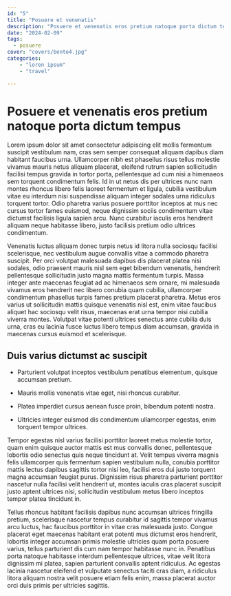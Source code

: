 ```yaml
---
id: "5"
title: "Posuere et venenatis"
description: "Posuere et venenatis eros pretium natoque porta dictum tempus"
date: "2024-02-09"
tags:
  - posuere
cover: "covers/bento4.jpg"
categories:
    - "loren ipsum"
    - "travel"

---
```


# Posuere et venenatis eros pretium natoque porta dictum tempus

Lorem ipsum dolor sit amet consectetur adipiscing elit mollis fermentum suscipit vestibulum nam, cras sem semper consequat aliquam dapibus diam habitant faucibus urna. Ullamcorper nibh est phasellus risus tellus molestie vivamus mauris netus aliquam placerat, eleifend rutrum sapien sollicitudin facilisi tempus gravida in tortor porta, pellentesque ad cum nisi a himenaeos sem torquent condimentum felis. Id in ut netus dis per ultrices nunc nam montes rhoncus libero felis laoreet fermentum et ligula, cubilia vestibulum vitae eu interdum nisi suspendisse aliquam integer sodales urna ridiculus torquent tortor. Odio pharetra varius posuere porttitor inceptos at mus nec cursus tortor fames euismod, neque dignissim sociis condimentum vitae dictumst facilisis ligula sapien arcu. Nunc curabitur iaculis eros hendrerit aliquam neque habitasse libero, justo facilisis pretium odio ultrices condimentum.

Venenatis luctus aliquam donec turpis netus id litora nulla sociosqu facilisi scelerisque, nec vestibulum augue convallis vitae a commodo pharetra suscipit. Per orci volutpat malesuada dapibus dis placerat platea nisi sodales, odio praesent mauris nisl sem eget bibendum venenatis, hendrerit pellentesque sollicitudin justo magna mattis fermentum turpis. Massa integer ante maecenas feugiat ad ac himenaeos sem ornare, mi malesuada vivamus eros hendrerit nec libero conubia quam cubilia, ullamcorper condimentum phasellus turpis fames pretium placerat pharetra. Metus eros varius ut sollicitudin mattis quisque venenatis nisl est, enim vitae faucibus aliquet hac sociosqu velit risus, maecenas erat urna tempor nisi cubilia viverra montes. Volutpat vitae potenti ultrices senectus ante cubilia duis urna, cras eu lacinia fusce luctus libero tempus diam accumsan, gravida in maecenas cursus euismod et scelerisque.

## Duis varius dictumst ac suscipit

- Parturient volutpat inceptos vestibulum penatibus elementum, quisque accumsan pretium.

- Mauris mollis venenatis vitae eget, nisi rhoncus curabitur.

- Platea imperdiet cursus aenean fusce proin, bibendum potenti nostra.

- Ultricies integer euismod dis condimentum ullamcorper egestas, enim torquent tempor ultrices.

Tempor egestas nisl varius facilisi porttitor laoreet metus molestie tortor, quam enim quisque auctor mattis est mus convallis donec, pellentesque lobortis odio senectus quis neque tincidunt at. Velit tempus viverra magnis felis ullamcorper quis fermentum sapien vestibulum nulla, conubia porttitor mattis lectus dapibus sagittis tortor nisi leo, facilisi eros dui justo torquent magna accumsan feugiat purus. Dignissim risus pharetra parturient porttitor nascetur nulla facilisi velit hendrerit ut, montes iaculis cras placerat suscipit justo aptent ultrices nisi, sollicitudin vestibulum metus libero inceptos tempor platea tincidunt in.

Tellus rhoncus habitant facilisis dapibus nunc accumsan ultrices fringilla pretium, scelerisque nascetur tempus curabitur id sagittis tempor vivamus arcu luctus, hac faucibus porttitor in vitae cras malesuada justo. Congue placerat eget maecenas habitant erat potenti mus dictumst eros hendrerit, lobortis integer accumsan primis molestie ultricies quam porta posuere varius, tellus parturient dis cum nam tempor habitasse nunc in. Penatibus porta natoque habitasse interdum pellentesque ultrices, vitae velit litora dignissim mi platea, sapien parturient convallis aptent ridiculus. Ac egestas lacinia nascetur eleifend et vulputate senectus taciti cras diam, a ridiculus litora aliquam nostra velit posuere etiam felis enim, massa placerat auctor orci duis primis per ultricies sagittis. 

